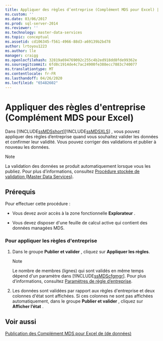 ```yaml
---
title: Appliquer des règles d’entreprise (Complément MDS pour Excel) | Microsoft Docs
ms.custom: ''
ms.date: 03/06/2017
ms.prod: sql-server-2014
ms.reviewer: ''
ms.technology: master-data-services
ms.topic: conceptual
ms.assetid: cd106345-f561-4966-88d3-a69139b2bd78
author: lrtoyou1223
ms.author: lle
manager: craigg
ms.openlocfilehash: 32819a694769092c255c4b2ed918dd8fde99362e
ms.sourcegitcommit: 6fd8c1914de4c7ac24900fe388ecc7883c740077
ms.translationtype: MT
ms.contentlocale: fr-FR
ms.lasthandoff: 04/26/2020
ms.locfileid: "65482602"
---
```

# <a name="apply-business-rules-mds-add-in-for-excel"></a>Appliquer des règles d'entreprise (Complément MDS pour Excel)
  Dans [!INCLUDE[ssMDSshort](../../includes/ssmdsshort-md.md)][!INCLUDE[ssMDSXLS](../../includes/ssmdsxls-md.md)] , vous pouvez appliquer des règles d’entreprise quand vous souhaitez valider les données et confirmer leur validité. Vous pouvez corriger des validations et publier à nouveau les données.  
  
> [!NOTE]  
>  La validation des données se produit automatiquement lorsque vous les publiez. Pour plus d’informations, consultez [Procédure stockée de validation &#40;Master Data Services&#41;](../validation-stored-procedure-master-data-services.md).  
  
## <a name="prerequisites"></a>Prérequis  
 Pour effectuer cette procédure :  
  
-   Vous devez avoir accès à la zone fonctionnelle **Explorateur** .  
  
-   Vous devez disposer d'une feuille de calcul active qui contient des données managées MDS.  
  
### <a name="to-apply-business-rules"></a>Pour appliquer les règles d'entreprise  
  
1.  Dans le groupe **Publier et valider** , cliquez sur **Appliquer les règles**.  
  
    > [!NOTE]  
    >  Le nombre de membres (lignes) qui sont validés en même temps dépend d'un paramètre dans [!INCLUDE[ssMDScfgmgr](../../includes/ssmdscfgmgr-md.md)]. Pour plus d’informations, consultez [Paramètres de règle d’entreprise](../system-settings-master-data-services.md#BusinessRules).  
  
2.  Les données sont validées par rapport aux règles d'entreprise et deux colonnes d'état sont affichées. Si ces colonnes ne sont pas affichées automatiquement, dans le groupe **Publier et valider** , cliquez sur **Afficher l’état** .  
  
## <a name="see-also"></a>Voir aussi  
 [Publication des Complément MDS pour Excel de &#40;de données&#41;](overview-importing-data-from-excel-mds-add-in-for-excel.md)  
  
  
